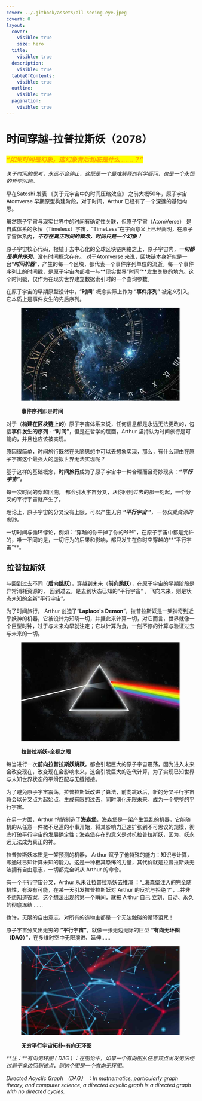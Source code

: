 ```yaml
---
cover: ../.gitbook/assets/all-seeing-eye.jpeg
coverY: 0
layout:
  cover:
    visible: true
    size: hero
  title:
    visible: true
  description:
    visible: true
  tableOfContents:
    visible: true
  outline:
    visible: true
  pagination:
    visible: true
---
```


# 时间穿越-拉普拉斯妖（2078）

### _<mark style="color:orange;">**“如果时间是幻象，这幻象背后到底是什么 ......？”**</mark>_



_关于时间的思考，永远不会停止，这既是一个最难解释的科学疑问，也是一个永恒的哲学问题。_



早在Satoshi 发表 《关于元宇宙中的时间压缩效应》 之前大概50年，原子宇宙 Atomverse 早期原型构建阶段，对于时间，Arthur 已经有了一个深邃的基础构思。



虽然原子宇宙与现实世界中的时间有确定性关联，但原子宇宙（AtomVerse） 是自成体系的永恒（Timeless）宇宙，“TimeLess”在字面意义上已经阐明，在原子宇宙体系内，_**不存在真正时间的概念，时间只是一个幻象！**_



原子宇宙核心代码，根植于去中心化的全球区块链网络之上，原子宇宙内，_**一切都是事件序列**_，没有时间概念存在。 对于Atomverse 来说，区块链本身好似是一台“_**时间机器**_”，产生的每一个区块，都代表一个事件序列单位的流逝。每一个事件序列上的时间戳，是原子宇宙内部唯一与**现实世界“时间”**发生关联的地方。这个时间戳，仅作为在现实世界建立数据索引时的一个查询参数。



在原子宇宙的早期原型设计中，“**时间**” 概念实际上作为 “**事件序列”** 被定义引入，它本质上是事件发生的先后序列。

<div align="left">

<figure><img src="../.gitbook/assets/time.jpeg" alt=""><figcaption><p><strong>事件序列</strong>即是<strong>时间</strong></p></figcaption></figure>

</div>



对于（**构建在区块链上的**）原子宇宙体系来说，任何信息都是永远无法更改的，包括**事件发生的序列 - “时间”**，但是在哲学的层面，Arthur 坚持认为时间旅行是可能的，并且也应该被实现。

原因很简单，时间旅行既然在头脑思想中可以去想象实现，那么，有什么理由在原子宇宙这个最强大的虚拟世界无法实现呢？



基于这样的基础概念，**时间旅行**成为了原子宇宙中一种合理而且奇妙现实：_**“平行宇宙”。**_

每一次时间的穿越回溯， 都会引发宇宙分叉，从你回到过去的那一刻起，一个分叉的平行宇宙就产生了。

理论上，原子宇宙的分叉没有上限，可以产生无穷 _**“平行宇宙 ”**，一切仅受资源的制约。_



一切时间与循环悖论，例如：“穿越的你干掉了你的爷爷”，在原子宇宙中都是允许的，唯一不同的是，一切行为的后果和影响，都只发生在你时空穿越的**“平行宇宙”**。



## 拉普拉斯妖

与回到过去不同（**后向跳跃**），穿越到未来（**前向跳跃**），在原子宇宙的早期阶段是异常消耗资源的， 回到过去，是去到状态已知的“平行宇宙” ，飞向未来，则是状态未知的全新“平行宇宙”。



为了时间旅行， Arthur 创造了“**Laplace's Demon**”，拉普拉斯妖是一架神奇到近乎妖神的机器，它被设计为知晓一切，并据此来计算一切，对它而言，世界就像一个巨型时钟，过于与未来均早就注定；它以计算为食，一刻不停的计算与验证过去与未来的一切。

<figure><img src="../.gitbook/assets/all-seeing-eye.jpeg" alt=""><figcaption><p><strong>拉普拉斯妖-全视之眼</strong></p></figcaption></figure>

每当进行一次**前向拉普拉斯妖跳跃**，都会引起巨大的原子宇宙震荡，因为进入未来会改变现在，改变现在会影响未来，这会引发巨大的迭代计算，为了实现已知世界与未知世界状态的平滑匹配与无缝衔接。

为了避免原子宇宙震荡，拉普拉斯妖改进了算法，前向跳跃后，新的分叉平行宇宙将会以分叉点为起始点，生成有限的过去，同时演化无限未来。成为一个完整的平行宇宙。



在另一方面，Arthur 悄悄制造了**海森堡**，海森堡是一架产生混乱的机器，它能随机的从任意一件微不足道的小事开始，将其影响力迅速扩张到不可思议的规模，彻底打破平行宇宙的发展确定性；海森堡存在的意义是对抗拉普拉斯妖，因为，妖永远无法成为真正的神。



拉普拉斯妖本质是一架预测的机器， Arthur 赋予了他特殊的能力：知识与计算，即通过已知计算未知的能力。这是一种极其恐怖的力量，其代价就是拉普拉斯妖无法拥有自由意志，一切都完全听从 Arthur 的命令。



有一个平行宇宙分叉，Arthur 从未让拉普拉斯妖去推演 ：“_海森堡注入的完全随机性，有没有可能，在某一天引发拉普拉斯妖对 Arthur 的反抗与拒绝 ?”，_并非不想知道答案，这个想法出现的第一个瞬间，就被 Arthur 自己 立刻、自动、永久的彻底冻结 ……&#x20;

也许，无限的自由意志，对所有的造物主都是一个无法触碰的循环诅咒！



原子宇宙分叉出无穷的 **“平行宇宙”**，就像一张无边无际的巨型 **“有向无环图（DAG）”**，在多维时空中无限演进、延伸......

<div align="left">

<figure><img src="../.gitbook/assets/DAG1.jpg" alt=""><figcaption><p><strong>无穷平行宇宙拓扑-有向无环图</strong></p></figcaption></figure>

</div>

_**注：**有向无环图 ( DAG ) ：在图论中，如果一个有向图从任意顶点出发无法经过若干条边回到该点，则这个图是一个有向无环图。_

_Directed Acyclic Graph （DAG） ：In mathematics, particularly graph theory, and computer science, a directed acyclic graph is a directed graph with no directed cycles._&#x20;

